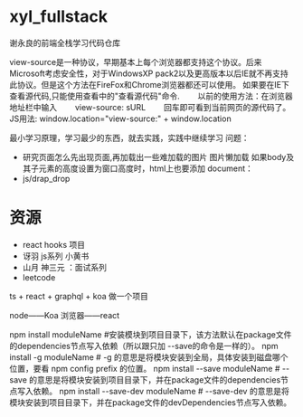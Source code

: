 # xyl_fullstack
谢永良的前端全栈学习代码仓库

view-source是一种协议，早期基本上每个浏览器都支持这个协议。后来Microsoft考虑安全性，对于WindowsXP pack2以及更高版本以后IE就不再支持此协议。但是这个方法在FireFox和Chrome浏览器都还可以使用。 如果要在IE下查看源代码,只能使用查看中的"查看源代码"命令.
　　以前的使用方法：在浏览器地址栏中输入
　　view-source: sURL
　　回车即可看到当前网页的源代码了。
JS用法:
       window.location="view-source:" + window.location

最小学习原理，学习最少的东西，就去实践，实践中继续学习
问题：
- 研究页面怎么先出现页面,再加载出一些难加载的图片
图片懒加载
如果body及其子元素的高度设置为窗口高度时，html上也要添加
document：
- js/drap_drop

# 资源
- react hooks 项目
- 讶羽 js系列 小黄书
- 山月 神三元 ：面试系列
- leetcode

ts + react + graphql + koa 做一个项目

node——Koa
浏览器——react

npm install moduleName  #安装模块到项目目录下，该方法默认在package文件的dependencies节点写入依赖（所以跟只加 --save的命令是一样的）。
npm install -g moduleName  # -g 的意思是将模块安装到全局，具体安装到磁盘哪个位置，要看 npm config prefix 的位置。
npm install --save moduleName  # --save 的意思是将模块安装到项目目录下，并在package文件的dependencies节点写入依赖。
npm install --save-dev moduleName  # --save-dev 的意思是将模块安装到项目目录下，并在package文件的devDependencies节点写入依赖。


